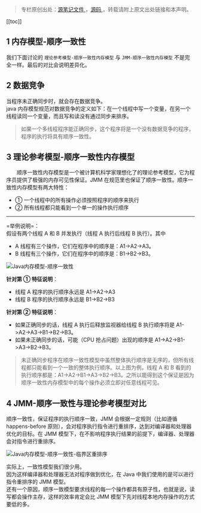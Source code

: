 > 专栏原创出处：[源笔记文件 ](https://github.com/GourdErwa/review-notes/tree/master/language/java-concurrency) ，[源码 ](https://github.com/GourdErwa/java-advanced/tree/master/java-concurrency)，转载请附上原文出处链接和本声明。

[[toc]]  
## 1 内存模型-顺序一致性
我们下面讨论的 `理论参考模型-顺序一致性内存模型` 与 `JMM-顺序一致性内存模型` 不是完全一样。最后的对比会说明差异化。

## 2 数据竞争 
当程序未正确同步时，就会存在数据竞争。  
java 内存模型规范对数据竞争的定义如下：在一个线程中写一个变量，在另一个线程读同一个变量，而且写和读没有通过同步来排序。
&emsp;   

> 如果一个多线程程序能正确同步，这个程序将是一个没有数据竞争的程序，程序的执行将具有顺序一致性。

## 3 理论参考模型-顺序一致性内存模型
&emsp;&emsp;顺序一致性内存模型是一个被计算机科学家理想化了的理论参考模型，它为程序员提供了极强的内存可见性保证。JMM 在规范里也保证了顺序一致性。顺序一致性内存模型有两大特性：

- ① 一个线程中的所有操作必须按照程序的顺序来执行
- ② 所有线程都只能看到一个单一的操作执行顺序

***
=举例说明=：  
假设有两个线程 A 和 B 并发执行（线程 A 执行后线程 B 执行）。其中 
- A 线程有三个操作，它们在程序中的顺序是：A1->A2->A3。
- B 线程有三个操作，它们在程序中的顺序是：B1->B2->B3。

![Java内存模型-顺序一致性](https://blog-review-notes.oss-cn-beijing.aliyuncs.com/language/java-concurrency/_images/Java内存模型-顺序一致性.png)

**针对第 ① 特征说明**：
- 线程 A 程序的执行顺序永远是 A1->A2->A3
- 线程 B 程序的执行顺序永远是 B1->B2->B3   

**针对第 ② 特征说明**：
- 如果正确同步的话，线程 A 执行后释放监视器给线程 B 执行顺序将是 A1->A2->A3->B1->B2->B3。
- 如果未正确同步的话，可能（CPU 抢占问题）出现的顺序是 A1->A2->B1->A3->B2->B3。

> 未正确同步程序在顺序一致性模型中虽然整体执行顺序是无序的，但所有线程都只能看到一个一致的整体执行顺序。以上图为例，线程 A 和 B 看到的执行顺序都是：A1->A2->B1->A3->B2->B3。之所以能得到这个保证是因为顺序一致性内存模型中的每个操作必须立即对任意线程可见。

## 4 JMM-顺序一致性与理论参考模型对比
顺序一致性，保证程序的执行顺序一致，JMM 会根据一定规则（比如遵循 happens-before 原则），会对程序执行指令进行重排序，达到对编译器和处理器优化的目标。在 JMM 模型下，在不影响程序执行结果的前提下，编译器、处理器会对指令进行重排序。

![Java内存模型-顺序一致性-临界区重排序](https://blog-review-notes.oss-cn-beijing.aliyuncs.com/language/java-concurrency/_images/Java内存模型-顺序一致性-临界区重排序.png)

实际上，一致性模型我们很少用。  
因为这样编译器和处理器无法对程序做到优化，在 Java 中我们使用的是可以进行指令重排序的 JMM 模型。  
还有一个原因，顺序一致模型要求线程的每一个操作都具有原子性，也就是说，读写都会操作主存，这样的效率肯定会比 JMM 模型下先对线程本地内存操作的方式要低的多。